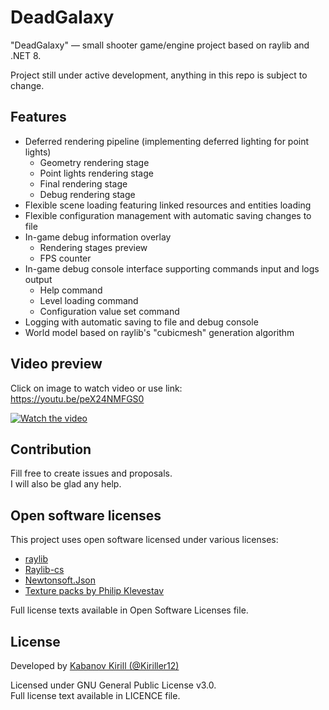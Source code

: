 # DeadGalaxy

"DeadGalaxy" — small shooter game/engine project based on raylib and .NET 8.

Project still under active development, anything in this repo is subject to change.

## Features

- Deferred rendering pipeline (implementing deferred lighting for point lights)
  - Geometry rendering stage
  - Point lights rendering stage
  - Final rendering stage
  - Debug rendering stage
- Flexible scene loading featuring linked resources and entities loading
- Flexible configuration management with automatic saving changes to file
- In-game debug information overlay
  - Rendering stages preview
  - FPS counter
- In-game debug console interface supporting commands input and logs output
  - Help command
  - Level loading command
  - Configuration value set command
- Logging with automatic saving to file and debug console
- World model based on raylib's "cubicmesh" generation algorithm

## Video preview

Click on image to watch video or use link:\
https://youtu.be/peX24NMFGS0

[![Watch the video](https://img.youtube.com/vi/peX24NMFGS0/maxresdefault.jpg)](https://youtu.be/peX24NMFGS0)

## Contribution

Fill free to create issues and proposals.\
I will also be glad any help.

## Open software licenses

This project uses open software licensed under various licenses:
- [raylib](https://github.com/raysan5/raylib)
- [Raylib-cs](https://github.com/ChrisDill/Raylib-cs)
- [Newtonsoft.Json](https://github.com/JamesNK/Newtonsoft.Json)
- [Texture packs by Philip Klevestav](https://philipk.net)

Full license texts available in Open Software Licenses file.

## License

Developed by  [Kabanov Kirill (@Kiriller12)](https://github.com/Kiriller12)

Licensed under GNU General Public License v3.0.\
Full license text available in LICENCE file.
